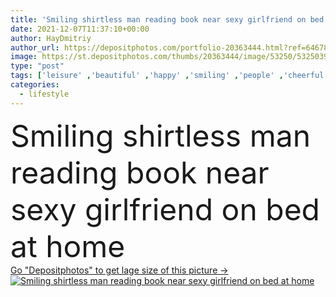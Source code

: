 ```yaml
---
title: 'Smiling shirtless man reading book near sexy girlfriend on bed at home '
date: 2021-12-07T11:37:10+00:00
author: HayDmitriy
author_url: https://depositphotos.com/portfolio-20363444.html?ref=64678756
image: https://st.depositphotos.com/thumbs/20363444/image/53250/532503922/api_thumb_450.jpg?forcejpeg=true
type: "post"
tags: ['leisure' ,'beautiful' ,'happy' ,'smiling' ,'people' ,'cheerful' ,'morning' ,'caucasian' ,'brunette' ,'man' ,'bed' ,'emotion' ,'blur' ,'home' ,'couple' ,'woman' ,'lifestyle' ,'read' ,'together' ,'shirtless' ,'book' ,'indoors' ,'literature' ,'top' ,'sexy' ,'attractive' ,'eyeglasses' ,'handsome' ,'positive' ,'bedroom' ,'torso' ,'relationship' ,'muscular' ,'bedding' ,'underwear' ,'boyfriend' ,'girlfriend' ,'novel' ,'young adult' ]
categories: 
  - lifestyle
---
```

<div aling="center">
            <font size="60"> Smiling shirtless man reading book near sexy girlfriend on bed at home</font>   
</div>
<div>
    <a href='https://st.depositphotos.com/thumbs/20363444/image/53250/532503922/api_thumb_450.jpg?forcejpeg=true?ref=64678756' target=_blank > Go "Depositphotos" to get lage size of this picture ->
        <img href='https://st.depositphotos.com/thumbs/20363444/image/53250/532503922/api_thumb_450.jpg?forcejpeg=true?ref=64678756' src='https://st.depositphotos.com/20363444/53250/i/950/depositphotos_532503922-stock-photo-smiling-shirtless-man-reading-book.jpg?forcejpeg=true' alt='Smiling shirtless man reading book near sexy girlfriend on bed at home' >
    </a>
</div>

